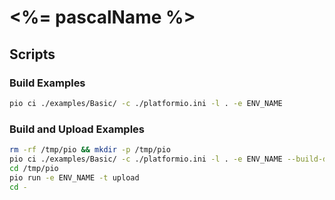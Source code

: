 # <%= pascalName %>

## Scripts

### Build Examples

```bash
pio ci ./examples/Basic/ -c ./platformio.ini -l . -e ENV_NAME
```

### Build and Upload Examples

```bash
rm -rf /tmp/pio && mkdir -p /tmp/pio
pio ci ./examples/Basic/ -c ./platformio.ini -l . -e ENV_NAME --build-dir /tmp/pio --keep-build-dir
cd /tmp/pio
pio run -e ENV_NAME -t upload
cd -
```
